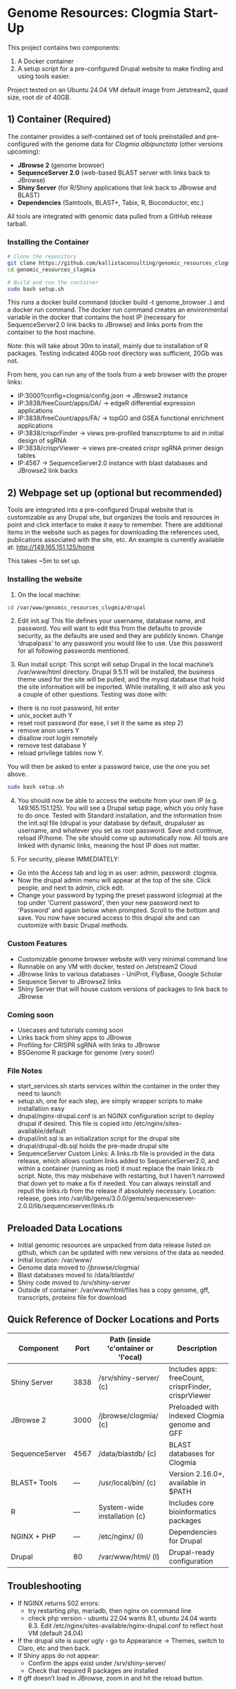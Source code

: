 # Genome Resources: Clogmia Start-Up

This project contains two components:

1. A Docker container  
2. A setup script for a pre-configured Drupal website to make finding and using tools easier.

Project tested on an Ubuntu 24.04 VM default image from Jetstream2, quad size, root dir of 40GB.

## 1) Container (Required)

The container provides a self-contained set of tools preinstalled and pre-configured with the genome data for *Clogmia albipunctata* (other versions upcoming):

- **JBrowse 2** (genome browser)  
- **SequenceServer 2.0** (web-based BLAST server with links back to JBrowse)  
- **Shiny Server** (for R/Shiny applications that link back to JBrowse and BLAST)  
- **Dependencies** (Samtools, BLAST+, Tabix, R, Bioconductor, etc.)

All tools are integrated with genomic data pulled from a GitHub release tarball.

### Installing the Container

```bash
# Clone the repository
git clone https://github.com/kallistaconsulting/genomic_resources_clogmia.git
cd genomic_resources_clogmia

# Build and run the container
sudo bash setup.sh
```

This runs a docker build command (docker build -t genome_browser .) and a docker run command.  The docker run command creates an environmental variable in the docker that contains the host IP (necessary for SequenceServer2.0 link backs to JBrowse) and links ports from the container to the host machine.

Note: this will take about 30m to install, mainly due to installation of R packages.  Testing indicated 40Gb root directory was sufficient, 20Gb was not.

From here, you can run any of the tools from a web browser with the proper links:
* IP:3000?config=clogmia/config.json  → JBrowse2 instance
* IP:3838/freeCount/apps/DA/ → edgeR differential expression applications
* IP:3838/freeCount/apps/FA/ → topGO and GSEA functional enrichment applications
* IP:3838/crisprFinder → views pre-profiled transcriptome to aid in initial design of sgRNA
* IP:3838/crisprViewer → views pre-created crispr sgRNA primer design tables
* IP:4567 → SequenceServer2.0 instance with blast databases and JBrowse2 link backs

## 2) Webpage set up (optional but recommended)
Tools are integrated into a pre-configured Drupal website that is customizable as any Drupal site, but organizes the tools and resources in point and click interface to make it easy to remember.  There are additional items in the website such as pages for downloading the references used, publications associated with the site, etc.  An example is currently available at: http://149.165.151.125/home

This takes ~5m to set up.

### Installing the website
1. On the local machine:

```bash
cd /var/www/genomic_resources_clogmia/drupal
```

2. Edit init.sql
This file defines your username, database name, and password.  You will want to edit this from the defaults to provide security, as the defaults are used and they are publicly known.  Change ‘drupalpass’ to any password you would like to use.  Use this password for all following passwords mentioned.

3. Run install script:
This script will setup Drupal in the local machine’s /var/www/html directory.  Drupal 9.5.11 will be installed, the business theme used for the site will be pulled, and the mysql database that hold the site information will be imported.
While installing, it will also ask you a couple of other questions.  Testing was done with:
  * there is no root password, hit enter
  * unix_socket auth Y
  * reset root password (for ease, I set it the same as step 2)
  * remove anon users Y
  * disallow root login remotely
  * remove test database Y
  * reload privilege tables now Y.

  You will then be asked to enter a password twice, use the one you set above.

``` bash
sudo bash setup.sh
```

4. You should now be able to access the website from your own IP (e.g. 149.165.151.125).
You will see a Drupal setup page, which you only have to do once.  Tested with Standard installation, and the information from the init.sql file (drupal is your database by default, drupaluser as username, and whatever you set as root password.  Save and continue, reload IP/home.
The site should come up automatically now.  All tools are linked with dynamic links, meaning the host IP does not matter.

5. For security, please IMMEDIATELY:
  * Go into the Access tab and log in as user: admin, password: clogmia.
  * Now the drupal admin menu will appear at the top of the site.  Click people, and next to admin, click edit.
  * Change your password by typing the preset password (clogmia) at the top under 'Current password', then your new password next to 'Password' and again below when prompted.  Scroll to the bottom and save.
You now have secured access to this drupal site and can customize with basic Drupal methods.

### Custom Features
* Customizable genome browser website with very minimal command line
* Runnable on any VM with docker, tested on Jetstream2 Cloud
* JBrowse links to various databases - UniProt, FlyBase, Google Scholar
* Sequence Server to JBrowse2 links
* Shiny Server that will house custom versions of packages to link back to JBrowse

### Coming soon
* Usecases and tutorials coming soon
* Links back from shiny apps to JBrowse
* Profiling for CRISPR sgRNA with links to JBrowse
* BSGenome R package for genome (very soon!)

### File Notes
* start_services.sh starts services within the container in the order they need to launch
* setup.sh, one for each step, are simply wrapper scripts to make installation easy
* drupal/nginx-drupal.conf is an NGINX configuration script to deploy drupal if desired.  This file is copied into /etc/nginx/sites-available/default
* drupal/init.sql is an initialization script for the drupal site
* drupal/drupal-db.sql holds the pre-made drupal site
* SequenceServer Custom Links:  A links.rb file is provided in the data release, which allows custom links added to SequenceServer2.0, and within a container (running as root) it must replace the main links.rb script.  Note, this may misbehave with restarting, but I haven't narrowed that down yet to make a fix if needed.  You can always reinstall and repull the links.rb from the release if absolutely necessary.
Location: release, goes into /var/lib/gems/3.0.0/gems/sequenceserver-2.0.0/lib/sequenceserver/links.rb

## Preloaded Data Locations
* Initial genomic resources are unpacked from data release listed on github, which can be updated with new versions of the data as needed.
* Initial location: /var/www/
* Genome data moved to /jbrowse/clogmia/
* Blast databases moved to /data/blastdv/
* Shiny code moved to /srv/shiny-server
* Outside of container: /var/www/html/files has a copy genome, gff, transcripts, proteins file for download

## Quick Reference of Docker Locations and Ports

| Component        | Port | Path (inside 'c'ontainer or 'l'ocal) | Description                                                  |
|------------------|------|------------------------------------|--------------------------------------------------------------|
| Shiny Server     | 3838 | /srv/shiny-server/ (c)             | Includes apps: freeCount, crisprFinder, crisprViewer         |
| JBrowse 2        | 3000 | /jbrowse/clogmia/  (c)             | Preloaded with indexed Clogmia genome and GFF                |
| SequenceServer   | 4567 | /data/blastdb/     (c)             | BLAST databases for Clogmia                                  |
| BLAST+ Tools     | —    | /usr/local/bin/    (c)             | Version 2.16.0+, available in $PATH                          |
| R                | —    | System-wide installation  (c)      | Includes core bioinformatics packages                        |
| NGINX + PHP      | —    | /etc/nginx/        (l)             | Dependencies for Drupal                                      |
| Drupal           | 80   | /var/www/html/     (l)             | Drupal-ready configuration                                   |

## Troubleshooting
* If NGINX returns 502 errors:
  * try restarting php, mariadb, then nginx on command line
  * check php version - ubuntu 22.04 wants 8.1, ubuntu 24.04 wants 8.3.  Edit /etc/nginx/sites-available/nginx-drupal.conf to reflect host VM (default 24.04)
* If the drupal site is super ugly - go to Appearance -> Themes, switch to Claro, etc and then back.
* If Shiny apps do not appear:
  * Confirm the apps exist under /srv/shiny-server/
  * Check that required R packages are installed
* If gff doesn’t load in JBrowse, zoom in and hit the reload button.
